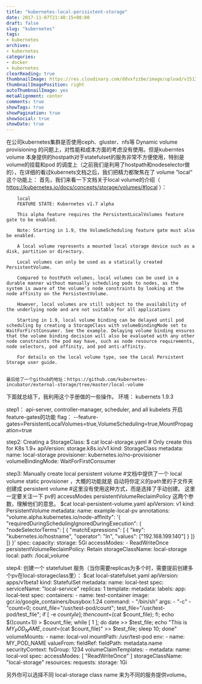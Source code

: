 ```yaml
---
title: "kubernetes-local-perisistent-storage"
date: 2017-11-07T21:48:15+08:00
draft: false
slug: "kubernetes"
tags:
- kubernetes
archives:
- kubernetes
categories:
- docker
- kubernetes
clearReading: true
thumbnailImage: https://res.cloudinary.com/ddvxfzzbe/image/upload/v1513355321/Real_gaggav.png
thumbnailImagePosition: right
autoThumbnailImage: yes
metaAlignment: center
comments: true
showTags: true
showPagination: true
showSocial: true
showDate: true
---
```



在公司kubernetes集群是否使用ceph、gluster、nfs等 Dynamic volume provisioning 的问题上，对性能和成本方面的考虑没有使用。但是kuberntes volume 本身提供的hostpath对于statefulset的服务非常不方便使用，特别是volume的挂载和pod 的调度上（之前我们是利用了hostpath和nodeselector做的），在详细的看过kubernets文档之后，我们把精力都聚焦在了 volume ”local“ 这个功能上：
    首先，我们来看一下文档关于local volume的介绍（ https://kubernetes.io/docs/concepts/storage/volumes/#local ）：

        local
        FEATURE STATE: Kubernetes v1.7 alpha

        This alpha feature requires the PersistentLocalVolumes feature gate to be enabled.

        Note: Starting in 1.9, the VolumeScheduling feature gate must also be enabled.

        A local volume represents a mounted local storage device such as a disk, partition or directory.

        Local volumes can only be used as a statically created PersistentVolume.

        Compared to hostPath volumes, local volumes can be used in a durable manner without manually scheduling pods to nodes, as the system is aware of the volume’s node constraints by looking at the node affinity on the PersistentVolume.

        However, local volumes are still subject to the availability of the underlying node and are not suitable for all applications

        Starting in 1.9, local volume binding can be delayed until pod scheduling by creating a StorageClass with volumeBindingMode set to WaitForFirstConsumer. See the example. Delaying volume binding ensures that the volume binding decision will also be evaluated with any other node constraints the pod may have, such as node resource requirements, node selectors, pod affinity, and pod anti-affinity.

        For details on the local volume type, see the Local Persistent Storage user guide.


    最后给了一个github的地址：https://github.com/kubernetes-incubator/external-storage/tree/master/local-volume

  下面就总结下，我利用这个手册做的一些操作。
  环境： kubernets 1.9.3

  step1：
     api-server, controller-manager, scheduler, and all kubelets 开启 feature-gates的功能
     flag：
     --feature-gates=PersistentLocalVolumes=true,VolumeScheduling=true,MountPropagation=true

  step2:
     Creating a StorageClass:
     $ cat local-storage.yaml
          # Only create this for K8s 1.9+
          apiVersion: storage.k8s.io/v1
          kind: StorageClass
          metadata:
            name: local-storage
          provisioner: kubernetes.io/no-provisioner
          volumeBindingMode: WaitForFirstConsumer


  step3:
     Manually create local persistent volume
     #文档中提供了一个 local volume static provisioner ，大概的功能就是 自动将你定义的path里的子文件夹 创建成 persistent volume
     #这里没有使用这种方式，而是选择了手动创建。 这里一定要关注一下 pv的 accessModes persistentVolumeReclaimPolicy 这两个参数，理解他们的意思。
     $cat local-persistent-volume.yaml
          apiVersion: v1
          kind: PersistentVolume
          metadata:
            name: example-local-pv
            annotations:
              "volume.alpha.kubernetes.io/node-affinity": '{
                "requiredDuringSchedulingIgnoredDuringExecution": {
                  "nodeSelectorTerms": [
                    { "matchExpressions": [
                      { "key": "kubernetes.io/hostname",
                        "operator": "In",
                        "values": ["192.168.199.140"]
                      }
                    ]}
                   ]}
                  }'
          spec:
            capacity:
              storage: 5Gi
            accessModes:
            - ReadWriteOnce
            persistentVolumeReclaimPolicy: Retain
            storageClassName: local-storage
            local:
              path: /local_volume

  step4:
      创建一个 statefulset 服务（当你需要replicas为多个时，需要提前创建多个pv在local-storageclass里）：
      $cat local-statefulset.yaml
          apiVersion: apps/v1beta1
          kind: StatefulSet
          metadata:
            name: local-test
          spec:
            serviceName: "local-service"
            replicas: 1
            template:
              metadata:
                labels:
                  app: local-test
              spec:
                containers:
                - name: test-container
                  image: gcr.io/google_containers/busybox:1.24
                  command:
                  - "/bin/sh"
                  args:
                  - "-c"
                  - "count=0; count_file=\"/usr/test-pod/count\"; test_file=\"/usr/test-pod/test_file\"; if [ -e $count_file ]; then count=$(cat $count_file); fi; echo $((count+1)) > $count_file; while [ 1 ]; do date >> $test_file; echo \"This is $MY_POD_NAME, count=$(cat $count_file)\" >> $test_file; sleep 10; done"
                  volumeMounts:
                  - name: local-vol
                    mountPath: /usr/test-pod
                  env:
                  - name: MY_POD_NAME
                    valueFrom:
                      fieldRef:
                        fieldPath: metadata.name
                securityContext:
                  fsGroup: 1234
            volumeClaimTemplates:
            - metadata:
                name: local-vol
              spec:
                accessModes: [ "ReadWriteOnce" ]
                storageClassName: "local-storage"
                resources:
          requests:
            storage: 1Gi


  另外你可以选择不同 local-storage class name 来为不同的服务提供volume。



